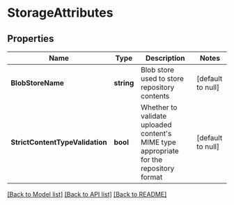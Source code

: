 # StorageAttributes

## Properties
Name | Type | Description | Notes
------------ | ------------- | ------------- | -------------
**BlobStoreName** | **string** | Blob store used to store repository contents | [default to null]
**StrictContentTypeValidation** | **bool** | Whether to validate uploaded content&#x27;s MIME type appropriate for the repository format | [default to null]

[[Back to Model list]](../README.md#documentation-for-models) [[Back to API list]](../README.md#documentation-for-api-endpoints) [[Back to README]](../README.md)


